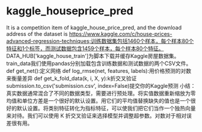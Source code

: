 # kaggle_houseprice_pred
It is a competition item of kaggle_house_price_pred, and the download address of the dataset is https://www.kaggle.com/c/house-prices-advanced-regression-techniques;训练数据集包括1460个样本，每个样本80个特征和1个标签，而测试数据包含1459个样本，每个样本80个特征。
DATA_HUB['kaggle_house_train']为脚本下载并缓存Kaggle房屋数据集。
train_data我们使用pandas分别加载包含训练数据和测试数据的两个CSV文件。
def get_net():定义网络
def log_rmse(net, features, labels):用价格预测的对数来衡量差异
def get_k_fold_data(k, i, X, y):k折交叉验证
submission.to_csv('submission.csv', index=False)提交你的Kaggle预测
小结：真实数据通常混合了不同的数据类型，需要进行预处理。将实值数据重新缩放为零均值和单位方差是一个很好的默认设置。用它们的平均值替换缺失的值也是一个很好的默认设置。将类别特征转化为指标特征，可以使我们把它们当作一个独热向量来对待。我们可以使用 K 折交叉验证来选择模型并调整超参数。对数对于相对误差很有用。
